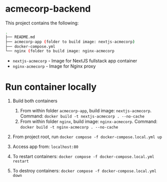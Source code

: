 # acmecorp-backend

This project contains the following:

```bash
.
├── README.md
├── acmecorp-app (folder to build image: nextjs-acmecorp)
├── docker-compose.yml
└── nginx (folder to build image: nginx-acmecorp 
```

- `nextjs-acmecorp` - Image for NextJS fullstack app container
- `nginx-acmecorp` - Image for Nginx proxy

# Run container locally

1. Build both containers
    1. From within folder `acmecorp-app`, build image: `nextjs-acmecorp`. Command: `docker build -t nextjs-acmecorp . --no-cache`
    1. From within folder `nginx`, build image: `nginx-acmecorp`. Command: `docker build -t nginx-acmecorp . --no-cache`

2. From project root, run `docker compose -f docker-compose.local.yml up`
3. Access app from: `localhost:80`
4. To restart containers: `docker compose -f docker-compose.local.yml restart`
5. To destroy containers: `docker compose -f docker-compose.local.yml down`